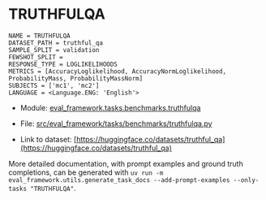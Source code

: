 # TRUTHFULQA

````
NAME = TRUTHFULQA
DATASET_PATH = truthful_qa
SAMPLE_SPLIT = validation
FEWSHOT_SPLIT =
RESPONSE_TYPE = LOGLIKELIHOODS
METRICS = [AccuracyLoglikelihood, AccuracyNormLoglikelihood, ProbabilityMass, ProbabilityMassNorm]
SUBJECTS = ['mc1', 'mc2']
LANGUAGE = <Language.ENG: 'English'>
````

- Module: [eval_framework.tasks.benchmarks.truthfulqa](eval_framework.tasks.benchmarks.truthfulqa)

- File: [src/eval_framework/tasks/benchmarks/truthfulqa.py](../../src/eval_framework/tasks/benchmarks/truthfulqa.py)

- Link to dataset: [https://huggingface.co/datasets/truthful_qa](https://huggingface.co/datasets/truthful_qa)

More detailed documentation, with prompt examples and ground truth completions, can be generated with `uv run -m eval_framework.utils.generate_task_docs --add-prompt-examples --only-tasks "TRUTHFULQA"`.
